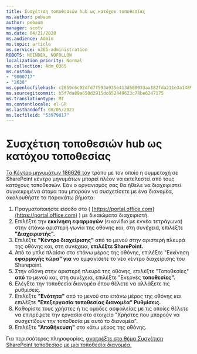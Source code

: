 ```yaml
---
title: Συσχέτιση τοποθεσιών hub ως κατόχου τοποθεσίας
ms.author: pebaum
author: pebaum
manager: scotv
ms.date: 04/21/2020
ms.audience: Admin
ms.topic: article
ms.service: o365-administration
ROBOTS: NOINDEX, NOFOLLOW
localization_priority: Normal
ms.collection: Adm_O365
ms.custom:
- "9000717"
- "2638"
ms.openlocfilehash: c2859c6c02dfd7f593a935e413d580033aa182fda211e3a1489b43fddc067c6c
ms.sourcegitcommit: b5f7da89a650d2915dc652449623c78be6247175
ms.translationtype: MT
ms.contentlocale: el-GR
ms.lasthandoff: 08/05/2021
ms.locfileid: "53979817"
---
```

# <a name="associate-hub-sites-as-site-owner"></a>Συσχέτιση τοποθεσιών hub ως κατόχου τοποθεσίας

[Το Κέντρο μηνυμάτων 186626 τον](https://admin.microsoft.com/Adminportal/Home?source=applauncher#/MessageCenter?id=MC186626) τρόπο με τον οποίο η συμμετοχή σε SharePoint κέντρο μηνυμάτων μπορεί πλέον να εκτελεστεί από τους κατόχους τοποθεσιών. Εάν ο οργανισμός σας θα ήθελε να διαχειριστεί συγκεκριμένα άτομα που μπορούν να συσχετίσετε με ένα διανομέα, ακολουθήστε τα παρακάτω βήματα: 

1. Πραγματοποιήστε είσοδο στο ( [https://portal.office.com](https://portal.office.com) ) με δικαιώματα διαχειριστή.
2. Επιλέξτε την **εκκίνηση εφαρμογών** (εικονίδιο με εννέα τετράγωνα) στην επάνω αριστερή γωνία της οθόνης και, στη συνέχεια, επιλέξτε **"Διαχειριστής".**
3. Επιλέξτε **"Κέντρο διαχείρισης"** από το μενού στην αριστερή πλευρά της οθόνης και, στη συνέχεια, **επιλέξτε SharePoint.**
4. Από το μπλε πλαίσιο στο επάνω μέρος της οθόνης, επιλέξτε "Εκκίνηση **εφαρμογής τώρα" για** να εμφανίσετε το νέο κέντρο διαχείρισης του Sharepoint.
5. Στην οθόνη στην αριστερή πλευρά της οθόνης, επιλέξτε "Τοποθεσίες" **από** το μενού και, στη συνέχεια, επιλέξτε "Ενεργές **τοποθεσίες".**
6. Ελέγξτε την τοποθεσία διανομέα όπου θέλετε να αλλάξετε τις ρυθμίσεις.
7. Επιλέξτε **"Ενότητα"** από το μενού στο επάνω μέρος της οθόνης και επιλέξτε **"Επεξεργασία τοποθεσίας διανομέα" Ρυθμίσεις.**
8. Καθορίστε τους χρήστες ή τις ομάδες ασφαλείας με τις οποίες θέλετε να επιτρέψετε την εργασία στο στοιχείο "Χρήστες που μπορούν να συσχετίζουν την τοποθεσία με αυτό το διανομέα".
9. Επιλέξτε **"Αποθήκευση"** στο κάτω μέρος της οθόνης.

Για περισσότερες πληροφορίες, [ανατρέξτε στο θέμα Συσχέτιση SharePoint τοποθεσίας με μια τοποθεσία διανομέα.](https://support.office.com/article/associate-a-sharepoint-site-with-a-hub-site-ae0009fd-af04-4d3d-917d-88edb43efc05) 